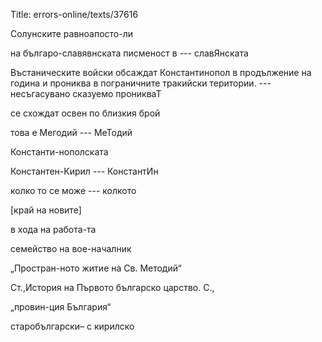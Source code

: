 Title: errors-online/texts/37616

Солунските равноапосто-ли

на българо-славявнската писменост в --- славЯнската

Въстаническите войски обсаждат Константинопол в продължение на година и прониква в пограничните тракийски територии. --- несъгасувано сказуемо проникваТ

се схождат освен по близкия брой 

това е Мегодий --- МеТодий

Константи-нополската

Константен-Кирил --- КонстантИн

колко то се може --- колкото 

[край на новите]

в хода на работа-та

семейство на вое-началник

„Простран-ното житие на Св. Методий“

Ст.,История на Първото българско царство. С.,

„провин-ция България“

старобългарски– с кирилско
